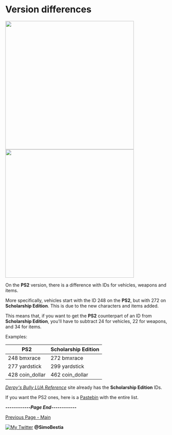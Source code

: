 # Version differences

<p align="left">
  <img src="https://user-images.githubusercontent.com/36112411/101244163-17e24100-3705-11eb-9b3c-773bfc8f4337.png" width="400">
  <img src="https://user-images.githubusercontent.com/36112411/101243899-81615000-3703-11eb-96e9-7450ad242ec9.png" width="400">
</p>

On the **PS2** version, there is a difference with IDs for vehicles, weapons and items.

More specifically, vehicles start with the ID 248 on the **PS2**, but with 272 on **Scholarship Edition**. This is due to the new characters and items added.

This means that, if you want to get the **PS2** counterpart of an ID from **Scholarship Edition**, you'll have to subtract 24 for vehicles, 22 for weapons, and 34 for items.

Examples:

**PS2** | **Scholarship Edition**
------------ | -------------
248 bmxrace | 272 bmxrace
277 yardstick | 299 yardstick
428 coin_dollar | 462 coin_dollar

[_Derpy's Bully LUA Reference_](https://derpy54320.github.io/Bully-LUA-Reference/index.html) site already has the **Scholarship Edition** IDs.

If you want the PS2 ones, here is a [Pastebin](https://pastebin.com/print/KWD4s4i4) with the entire list.

**------------_Page End_------------**

[Previous Page - Main](https://simonbestia.github.io/Bully-Modding-and-Documentation/)


[![My Twitter][1.2]][1] **@SimoBestia**

<!-- Please don't remove this: Grab your social icons from https://github.com/carlsednaoui/gitsocial -->

[1.2]: http://i.imgur.com/wWzX9uB.png (My Twitter)

[1]: http://www.twitter.com/SimoBestia

<!-- Please don't remove this: Grab your social icons from https://github.com/carlsednaoui/gitsocial -->
